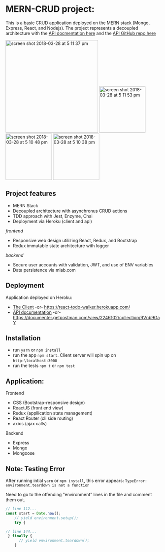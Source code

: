 # MERN-CRUD project: 
This is a basic CRUD application deployed on the MERN stack (Mongo, Express, React, and Nodejs).  The project represents a decoupled architecture with the [API docmentation here](https://documenter.getpostman.com/view/2246102/collection/RVnb9GaY) and the [API GitHub repo here](https://github.com/NeuTrix/redux-todo-api)



<img width="300" alt="screen shot 2018-03-28 at 5 11 37 pm" src="https://user-images.githubusercontent.com/8140653/38062947-8c760652-32ab-11e8-92bf-b03d5dbba989.png"> <img width="150" alt="screen shot 2018-03-28 at 5 11 53 pm" src="https://user-images.githubusercontent.com/8140653/38062918-62830a3e-32ab-11e8-9a23-87c2cd010701.png"> <img width="150" alt="screen shot 2018-03-28 at 5 10 48 pm" src="https://user-images.githubusercontent.com/8140653/38062950-91d43e48-32ab-11e8-8fbb-f4d7af4fe489.png"> <img width="150" alt="screen shot 2018-03-28 at 5 10 38 pm" src="https://user-images.githubusercontent.com/8140653/38062951-95cdb164-32ab-11e8-9287-a99686c3f013.png">

## Project features

- MERN Stack 
- Decoupled architecture with asynchronus CRUD actions
- TDD approach with Jest, Enzyme, Chai
- Deployment via Heroku (client and api)

*frontend*
- Responsive web design utilizing React, Redux, and Bootstrap
- Redux immutable state architecture with logger

*backend*
- Secure user accounts with validation, JWT, and use of ENV variables
- Data persistence via mlab.com

## Deployment 
Application deployed on Heroku:

- [The Client](https://react-todo-walker.herokuapp.com/) -or-
https://react-todo-walker.herokuapp.com/
- [API documentation](https://documenter.getpostman.com/view/2246102/collection/RVnb9GaY) -or- https://documenter.getpostman.com/view/2246102/collection/RVnb9GaY

## Installation

- run `yarn` or `npm install`
- run the app `npm start`.  Client server will spin up on `http:\localhost:3000`
- run the tests `npm t` or `npm test`

## Application:

Frontend
- CSS (Bootstrap-responsive design)
- ReactJS (front end view)
- Redux (appllication state management)
- React Router (cli side routing)
- axios (ajax calls)

Backend
- Express
- Mongo
- Mongoose 

## Note: Testing Error

After running intial `yarn` or `npm install`, this error appears:
`TypeError: environment.teardown is not a function`

Need to go to the offending "environment" lines in the file and comment them out.

```javascript
// line 112...
const start = Date.now();
    // yield environment.setup();
    try {

// line 144...
 } finally {
      // yield environment.teardown();
    }
```
